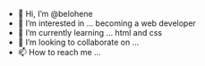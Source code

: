 - 👋 Hi, I’m @belohene
- 👀 I’m interested in ... becoming a web developer
- 🌱 I’m currently learning ... html and css
- 💞️ I’m looking to collaborate on ...
- 📫 How to reach me ...

<!---
belohene/belohene is a ✨ special ✨ repository because its `README.md` (this file) appears on your GitHub profile.
You can click the Preview link to take a look at your changes.
--->
